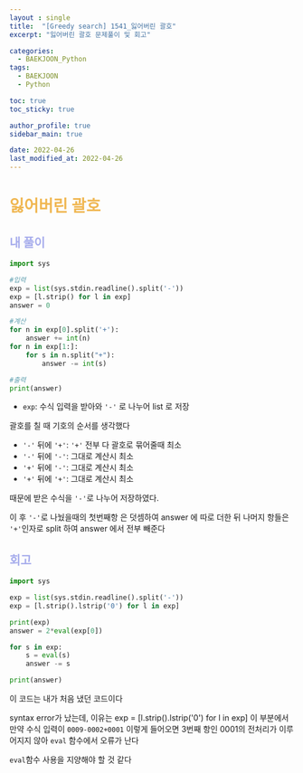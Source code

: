 ```yaml
---
layout : single
title:  "[Greedy search] 1541_잃어버린 괄호"
excerpt: "잃어버린 괄호 문제풀이 및 회고"

categories:
  - BAEKJOON_Python
tags:
  - BAEKJOON
  - Python

toc: true
toc_sticky: true

author_profile: true
sidebar_main: true

date: 2022-04-26
last_modified_at: 2022-04-26
---
```


# <span style="color: #f0b752">잃어버린 괄호</span>

## <span style="color: #a6acec">내 풀이</span>

```python
import sys

#입력
exp = list(sys.stdin.readline().split('-'))
exp = [l.strip() for l in exp]
answer = 0

#계산
for n in exp[0].split('+'):
    answer += int(n)
for n in exp[1:]:
    for s in n.split("+"):
        answer -= int(s)

#출력
print(answer)
```

- `exp`: 수식 입력을 받아와 `'-'` 로 나누어 list 로 저장

	

괄호를 칠 때 기호의 순서를 생각했다

- `'-'` 뒤에 `'+'`: `'+'` 전부 다 괄호로 묶어줄때 최소
- `'-'` 뒤에 `'-'`: 그대로 계산시 최소
- `'+'` 뒤에 `'-'`: 그대로 계산시 최소
- `'+'` 뒤에 `'+'`: 그대로 계산시 최소

때문에 받은 수식을 `'-'`로 나누어 저장하였다. 

이 후 `'-'`로 나눴을때의 첫번째항 은 덧셈하여 answer 에 따로 더한 뒤 나머지 항들은 `'+'`인자로 split 하여 answer 에서 전부 빼준다



## <span style="color: #a6acec">회고</span>

```python
import sys

exp = list(sys.stdin.readline().split('-'))
exp = [l.strip().lstrip('0') for l in exp]

print(exp)
answer = 2*eval(exp[0])

for s in exp:
    s = eval(s)
    answer -= s

print(answer)
```

이 코드는 내가 처음 냈던 코드이다

syntax error가 났는데, 이유는 exp = [l.strip().lstrip('0') for l in exp] 이 부분에서 만약 수식 입력이 `0009-0002+0001` 이렇게 들어오면 3번째 항인 0001의 전처리가 이루어지지 않아 `eval` 함수에서 오류가 난다

`eval`함수 사용을 지양해야 할 것 같다
